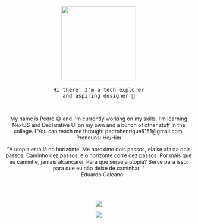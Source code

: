 <!-- Header -->
<p align="center" >
 <img src='https://media.giphy.com/media/GFtsjaDVJnoNa/giphy.gif' width='200"'>
 </br>
 </br>
 <samp>
  Hi there! I'm a tech explorer</br>and aspiring designer 👋
 </samp>
</p>
</br>

<!-- About me -->
<p align="center" >
 My name is Pedro 😄 and I'm currently working on my skills. I’m learning NextJS and Declarative UI on my own and a bunch of other stuff in the college. I You can reach me through: pedrohenrique5151@gmail.com. Pronouns: He/Him
</p>
 
<!-- Quote -->
<p align="center" >
 <q>A utopia está lá no horizonte. Me aproximo dois passos, ela se afasta dois passos. Caminho dez passos, e o horizonte corre dez passos. Por mais que eu caminhe,   jamais alcançarei. Para que serve a utopia? Serve para isso: para que eu não deixe de caminhar.
 </q>
</br>
― Eduardo Galeano
</p>
</br>
</br>

<!-- Github Stats -->
<p align="center" >
 <img src="https://github-readme-stats.vercel.app/api?username=Preddo&show_icons=true&theme=graywhite" />
</p>

<p align="center" >
 <a href="https://www.linkedin.com/in/pedro-soares-0a075916a/">
 <img src="https://img.shields.io/badge/linkedin--%238f2d07?style=for-the-badge&logo=linkedin&logoColor=white" />
 </a>

</p>
